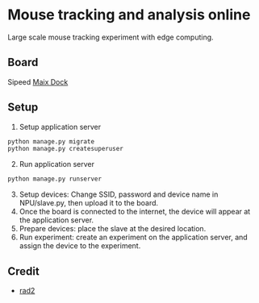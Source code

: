 # Mouse tracking and analysis online

Large scale mouse tracking experiment with edge computing.

## Board

Sipeed [Maix Dock](https://wiki.sipeed.com/en/maix/board/dock.html)

## Setup

1. Setup application server
```bash
python manage.py migrate
python manage.py createsuperuser
```
2. Run application server
```bash
python manage.py runserver
```
3. Setup devices: Change SSID, password and device name in NPU/slave.py, then upload it to the board.
4. Once the board is connected to the internet, the device will appear at the application server.
5. Prepare devices: place the slave at the desired location.
6. Run experiment: create an experiment on the application server, and assign the device to the experiment.

## Credit

- [rad2](https://hackaday.io/project/168588-rad2-research-activity-detector-version-2)

